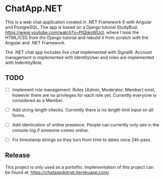 # ChatApp.NET
This is a web chat application created in .NET Framework 6 with Angular and PostgreSQL. The app is based on a Django tutorial StudyBud:
https://www.youtube.com/watch?v=PtQiiknWUcI, where I took the HTML/CSS from the Django tutorial and rebuild it from scratch with the Angular and .NET Framework. 


The .NET chat app includes live chat implemented with SignalR.
Account management is implemented with IdentityUser and roles are implemented with IndentityRole.

## TODO
- [ ] Implement role management. Roles [Admin, Moderator, Member] exist, however there are no privileges for each role yet. Currently everyone is considered as a Member.
- [ ] Add string length checks. Currently there is no length limit input on all forms.
- [ ] Add identication of online presence. People can currently only see in the console log if someone comes online.
- [ ] Fix timestamp strings so they turn from time to dates once 24h pass.


## Release
This project is only used as a portoflio.
Implementation of this project can be found at: 
https://chatappdotnet.herokuapp.com/
